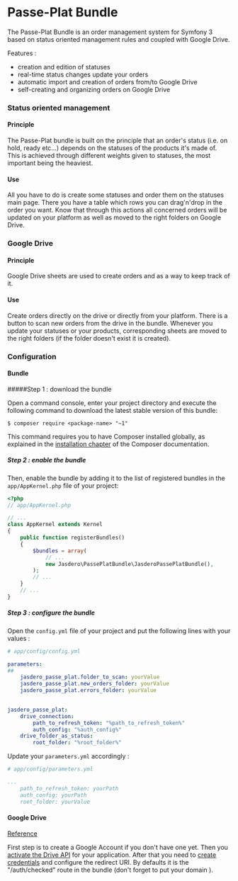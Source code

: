 Passe-Plat Bundle
=============

The Passe-Plat Bundle is an order management system for Symfony 3 based on status oriented management 
rules and coupled with Google Drive.

Features :
  * creation and edition of statuses
  * real-time status changes update your orders
  * automatic import and creation of orders from/to Google Drive
  * self-creating and organizing orders on Google Drive 
  
### Status oriented management

#### Principle
The Passe-Plat bundle is built on the principle that an order's status (i.e. on hold, ready etc...)
depends on the statuses of the products it's made of. This is achieved through different weights given to 
statuses, the most important being the heaviest.

#### Use
All you have to do is create some statuses and order them on the statuses main page. There you have 
a table which rows you can drag'n'drop in the order you want.
Know that through this actions all concerned orders will be updated on your platform as well as moved to the right
folders on Google Drive.

### Google Drive 
#### Principle
Google Drive sheets are used to create orders and as a way to keep track of it.

#### Use
Create orders directly on the drive or directly from your platform. There is a button to scan new orders 
from the drive in the bundle. Whenever you update your statuses or your products, corresponding sheets
are moved to the right folders (if the folder doesn't exist it is created).

### Configuration
#### Bundle

#####Step 1 : download the bundle

Open a command console, enter your project directory and execute the
following command to download the latest stable version of this bundle:
```console
$ composer require <package-name> "~1"
```
This command requires you to have Composer installed globally, as explained
in the [installation chapter](https://getcomposer.org/doc/00-intro.md)
of the Composer documentation.

##### Step 2 : enable the bundle

Then, enable the bundle by adding it to the list of registered bundles
in the `app/AppKernel.php` file of your project:

```php
<?php
// app/AppKernel.php

// ...
class AppKernel extends Kernel
{
    public function registerBundles()
    {
        $bundles = array(
            // ...
            new Jasdero\PassePlatBundle\JasderoPassePlatBundle(),
        );
        // ...
    }
    // ...
}
```

##### Step 3 : configure the bundle

Open the `config.yml` file of your project and put the following lines with your values :
```yml
# app/config/config.yml

parameters:
##
    jasdero_passe_plat.folder_to_scan: yourValue
    jasdero_passe_plat.new_orders_folder: yourValue
    jasdero_passe_plat.errors_folder: yourValue
    

jasdero_passe_plat:
    drive_connection:
        path_to_refresh_token: "%path_to_refresh_token%"
        auth_config: "%auth_config%"
    drive_folder_as_status:
        root_folder: "%root_folder%"
```

Update your `parameters.yml` accordingly :
```yml
# app/config/parameters.yml

...
    path_to_refresh_token: yourPath
    auth_config: yourPath
    root_folder: yourValue
```
#### Google Drive
[Reference](https://developers.google.com/api-client-library/php/auth/web-app)

First step is to create a Google Account if you don't have one yet.
Then you [activate the Drive API](https://console.developers.google.com/apis/library) for your application.
After that you need to [create credentials](https://console.developers.google.com/projectselector/apis/credentials)
and configure the redirect URI. By defaults it is the "/auth/checked" route in the bundle (don't forget 
to put your domain ).

